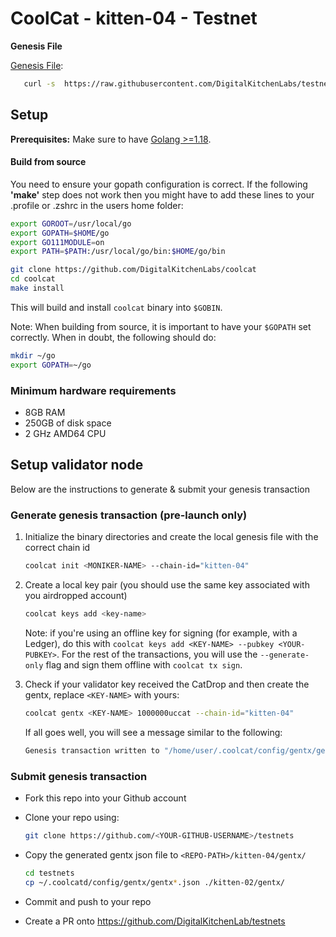 # CoolCat - kitten-04 - Testnet

**Genesis File**

[Genesis File](/kitten-04/genesis.json):

```bash
   curl -s  https://raw.githubusercontent.com/DigitalKitchenLabs/testnets/main/kitten-04/genesis.json > ~/.coolcat/config/genesis.json
```

## Setup

**Prerequisites:** Make sure to have [Golang >=1.18](https://golang.org/).

#### Build from source

You need to ensure your gopath configuration is correct. If the following **'make'** step does not work then you might have to add these lines to your .profile or .zshrc in the users home folder:

```bash
export GOROOT=/usr/local/go
export GOPATH=$HOME/go
export GO111MODULE=on
export PATH=$PATH:/usr/local/go/bin:$HOME/go/bin
```

```bash
git clone https://github.com/DigitalKitchenLabs/coolcat
cd coolcat
make install
```

This will build and install `coolcat` binary into `$GOBIN`.

Note: When building from source, it is important to have your `$GOPATH` set correctly. When in doubt, the following should do:

```bash
mkdir ~/go
export GOPATH=~/go
```

### Minimum hardware requirements

- 8GB RAM
- 250GB of disk space
- 2 GHz AMD64 CPU

## Setup validator node

Below are the instructions to generate & submit your genesis transaction

### Generate genesis transaction (pre-launch only)

1. Initialize the binary directories and create the local genesis file with the correct
   chain id

   ```bash
   coolcat init <MONIKER-NAME> --chain-id="kitten-04"
   ```

2. Create a local key pair (you should use the same key associated with you airdropped account)

   ```bash
   coolcat keys add <key-name>
   ```

   Note: if you're using an offline key for signing (for example, with a Ledger), do this with `coolcat keys add <KEY-NAME> --pubkey <YOUR-PUBKEY>`. For the rest of the transactions, you will use the `--generate-only` flag and sign them offline with `coolcat tx sign`.

3. Check if your validator key received the CatDrop and then create the gentx, replace `<KEY-NAME>` with yours:

   ```bash
   coolcat gentx <KEY-NAME> 1000000uccat --chain-id="kitten-04"
   ```

   If all goes well, you will see a message similar to the following:

   ```bash
   Genesis transaction written to "/home/user/.coolcat/config/gentx/gentx-******.json"
   ```

### Submit genesis transaction

- Fork this repo into your Github account

- Clone your repo using:

  ```bash
  git clone https://github.com/<YOUR-GITHUB-USERNAME>/testnets
  ```

- Copy the generated gentx json file to `<REPO-PATH>/kitten-04/gentx/`

  ```bash
  cd testnets
  cp ~/.coolcatd/config/gentx/gentx*.json ./kitten-02/gentx/
  ```

- Commit and push to your repo
- Create a PR onto https://github.com/DigitalKitchenLab/testnets
